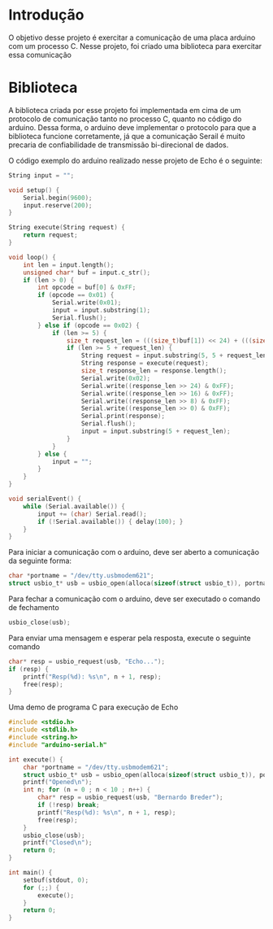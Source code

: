 # Introdução

O objetivo desse projeto é exercitar a comunicação de uma placa arduino com um processo C. Nesse projeto, foi criado uma biblioteca para exercitar essa comunicação

# Biblioteca

A biblioteca criada por esse projeto foi implementada em cima de um protocolo de comunicação tanto no processo C, quanto no código do arduino. Dessa forma, o arduino deve implementar o protocolo para que a biblioteca funcione corretamente, já que a comunicação Serail é muito precaria de confiabilidade de transmissão bi-direcional de dados.

O código exemplo do arduino realizado nesse projeto de Echo é o seguinte:

```c++
String input = "";

void setup() {
    Serial.begin(9600);
    input.reserve(200);
}

String execute(String request) {
    return request;
}

void loop() {
    int len = input.length();
    unsigned char* buf = input.c_str();
    if (len > 0) {
        int opcode = buf[0] & 0xFF;
        if (opcode == 0x01) {
            Serial.write(0x01);
            input = input.substring(1);
            Serial.flush();
        } else if (opcode == 0x02) {
            if (len >= 5) {
                size_t request_len = (((size_t)buf[1]) << 24) + (((size_t)buf[2]) << 16) + (((size_t)buf[3]) << 8) + buf[4];
                if (len >= 5 + request_len) {
                    String request = input.substring(5, 5 + request_len);
                    String response = execute(request);
                    size_t response_len = response.length();
                    Serial.write(0x02);
                    Serial.write((response_len >> 24) & 0xFF);
                    Serial.write((response_len >> 16) & 0xFF);
                    Serial.write((response_len >> 8) & 0xFF);
                    Serial.write((response_len >> 0) & 0xFF);
                    Serial.print(response);
                    Serial.flush();
                    input = input.substring(5 + request_len);
                }
            }
        } else {
            input = "";
        }
    }
}

void serialEvent() {
    while (Serial.available()) {
        input += (char) Serial.read();
        if (!Serial.available()) { delay(100); }
    }
}
```

Para iniciar a comunicação com o arduino, deve ser aberto a comunicação da seguinte forma:

```c
char *portname = "/dev/tty.usbmodem621";
struct usbio_t* usb = usbio_open(alloca(sizeof(struct usbio_t)), portname, B9600);
``` 

Para fechar a comunicação com o arduino, deve ser executado o comando de fechamento

```c
usbio_close(usb);
``` 

Para enviar uma mensagem e esperar pela resposta, execute o seguinte comando

```c 
char* resp = usbio_request(usb, "Echo...");
if (resp) {
    printf("Resp(%d): %s\n", n + 1, resp);
    free(resp);
}
``` 

Uma demo de programa C para execução de Echo

```c
#include <stdio.h>
#include <stdlib.h>
#include <string.h>
#include "arduino-serial.h"

int execute() {
    char *portname = "/dev/tty.usbmodem621";
    struct usbio_t* usb = usbio_open(alloca(sizeof(struct usbio_t)), portname, B9600);
    printf("Opened\n");
    int n; for (n = 0 ; n < 10 ; n++) {
        char* resp = usbio_request(usb, "Bernardo Breder");
        if (!resp) break;
        printf("Resp(%d): %s\n", n + 1, resp);
        free(resp);
    }
    usbio_close(usb);
    printf("Closed\n");
    return 0;
}

int main() {
    setbuf(stdout, 0);
    for (;;) {
        execute();
    }
    return 0;
}
``` 
